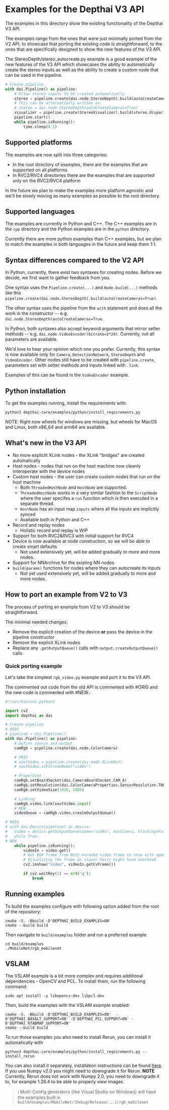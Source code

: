 # Examples for the Depthai V3 API

The examples in this directory show the existing functionality of the Depthai V3 API.

The examples range from the ones that were just minimally ported from the V2 API, to showcase that porting the existing code is straightforward,
to the ones that are specifically designed to show the new features of the V3 API.

The StereoDepth/stereo_autocreate.py example is a good example of the new features of the V3 API which showcases the ability to automatically create the stereo inputs
as well as the ability to create a custom node that can be used in the pipeline.

```python
# Create pipeline
with dai.Pipeline() as pipeline:
    # Allow stereo inputs to be created automatically
    stereo = pipeline.create(dai.node.StereoDepth).build(autoCreateCameras=True)
    # This can be alternatively written as:
    # stereo = dai.node.StereoDepth(autoCreateCameras=True)
    visualizer = pipeline.create(StereoVisualizer).build(stereo.disparity)
    pipeline.start()
    while pipeline.isRunning():
        time.sleep(0.1)
```

## Supported platforms
The examples are now split into three categories:
* In the root directory of examples, there are the examples that are supported on all platforms
* In RVC2/RVC4 directories there are the examples that are supported only on the RVC2/RVC4 platform

In the future we plan to make the examples more platform agnostic and we'll be slowly moving as many examples as possible to the root directory.

## Supported languages
The examples are currently in Python and C++. The C++ examples are in the `cpp` directory and the Python examples are in the `python` directory.

Currently there are more python examples than C++ examples, but we plan to match the examples in both languages in the future and keep them 1:1.

## Syntax differences compared to the V2 API

In Python, currently, there exist two syntaxes for creating nodes. Before we decide, we first want to gather feedback from you.

One syntax uses the `Pipeline.create(...)` and `Node.build(...)` methods like this `pipeline.create(dai.node.StereoDepth).build(autoCreateCameras=True)`.

The other syntax uses the pipeline from the `with` statement and does all the work in the constructor -- e.g. `dai.node.StereoDepth(autoCreateCameras=True`.

In Python, both syntaxes also accept keyword arguments that mirror setter methods -- e.g. `dai.node.VideoEncoder(bitrate=2*24)`. Currently, not all parameters are available.

We'd love to hear your opinion which one you prefer. Currently, this syntax is now available only for `Camera`, `DetectionNetwork`, `StereoDepth` and `VideoEncoder`. Other nodes still have to be created with `pipeline.create`, parameters set with setter methods and inputs linked with `.link`.

Examples of this can be found in the `VideoEncoder` example.

## Python installation

To get the examples running, install the requirements with:

```
python3 depthai-core/examples/python/install_requirements.py
```

NOTE: Right now wheels for windows are missing, but wheels for MacOS and Linux, both x86_64 and arm64 are available.

## What's new in the V3 API
* No more expliclit XLink nodes - the XLink "bridges" are created automatically
* Host nodes - nodes that run on the host machine now cleanly interoperate with the device nodes
* Custom host nodes - the user can create custom nodes that run on the host machine
  * Both `ThreadedHostNode` and `HostNode` are supported.
  * `ThreadedHostNode` works in a very similar fashion to the `ScriptNode` where the user specifes a `run` function which is then executed in a separate thread.
  * `HostNode` has an input map `inputs` where all the inputs are implicitly synced
  * Available both in Python and C++
* Record and replay nodes
  * Holistic record and replay is WIP
* Support for both RVC2&RVC3 with initial support for RVC4
* Device is now available at node construction, so we will be able to create smart defaults
  * Not used extensively yet, will be added gradually to more and more nodes.
* Support for NNArchive for the existing NN nodes
* `build(params)` functions for nodes where they can autocreate its inputs
  * Not yet used extensively yet, will be added gradually to more and more nodes.


## How to port an example from V2 to V3
The process of porting an example from V2 to V3 should be straightforward.

The minimal needed changes:
* Remove the explicit creation of the device **or** pass the device in the pipeline constructor
* Remove the explicit XLink nodes
* Replace any `.getOutputQueue()` calls with `output.createOutputQueue()` calls


### Quick porting example
Let's take the simplest `rgb_video.py` example and port it to the V3 API.

The commented out code from the old API is commented with #ORIG and the new code is commented with #NEW.:
```python
#!/usr/bin/env python3

import cv2
import depthai as dai

# Create pipeline
# ORIG
# pipeline = dai.Pipeline()
with dai.Pipeline() as pipeline:
    # Define source and output
    camRgb = pipeline.create(dai.node.ColorCamera)

    # ORIG
    # xoutVideo = pipeline.create(dai.node.XLinkOut)
    # xoutVideo.setStreamName("video")

    # Properties
    camRgb.setBoardSocket(dai.CameraBoardSocket.CAM_A)
    camRgb.setResolution(dai.ColorCameraProperties.SensorResolution.THE_1080_P)
    camRgb.setVideoSize(1920, 1080)

    # Linking
    camRgb.video.link(xoutVideo.input)
    # NEW
    videoQueue = camRgb.video.createOutputQueue()

# ORIG
# with dai.Device(pipeline) as device:
#   video = device.getOutputQueue(name="video", maxSize=1, blocking=False)
#   while True:
# NEW
    while pipeline.isRunning():
        videoIn = video.get()
        # Get BGR frame from NV12 encoded video frame to show with opencv
        # Visualizing the frame on slower hosts might have overhead
        cv2.imshow("video", videoIn.getCvFrame())

        if cv2.waitKey(1) == ord('q'):
            break
```


## Running examples

To build the examples configure with following option added from the root of the repository:
```
cmake -S. -Bbuild -D'DEPTHAI_BUILD_EXAMPLES=ON'
cmake --build build
```

Then navigate to `build/examples` folder and run a preferred example
```
cd build/examples
./MobileNet/rgb_mobilenet
```

## VSLAM
The VSLAM example is a bit more complex and requires additional dependencies - OpenCV and PCL. To install them, run the following command:
```
sudo apt install -y libopencv-dev libpcl-dev
```

Then, build the examples with the VSLAM example enabled:
```
cmake -S. -Bbuild -D'DEPTHAI_BUILD_EXAMPLES=ON'  -D'DEPTHAI_BASALT_SUPPORT=ON' -D'DEPTHAI_PCL_SUPPORT=ON' -D'DEPTHAI_RTABMAP_SUPPORT=ON'
cmake --build build
```
To run those examples you also need to install Rerun, you can install it automatically with
```
python3 depthai-core/examples/python/install_requirements.py --install_rerun
```
You can also install it separately, installation instructions can be found [here](https://rerun.io/docs/getting-started/installing-viewer). If you use Numpy v2.0 you might need to downgrade it for Rerun.
**NOTE** Currently, Rerun does not work with Numpy 2.0, you need to downgrade it to, for example 1.26.4 to be able to properly view images.

> ℹ️ Multi-Config generators (like Visual Studio on Windows) will have the examples built in `build/examples/MobileNet/[Debug/Release/...]/rgb_mobilenet`
